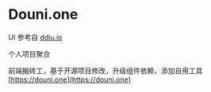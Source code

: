 # Douni.one

UI 参考自 [ddiu.io](https://ddiu.io)

个人项目聚合

前端搬砖工，基于开源项目修改，升级组件依赖，添加自用工具 [https://douni.one](https://douni.one)
